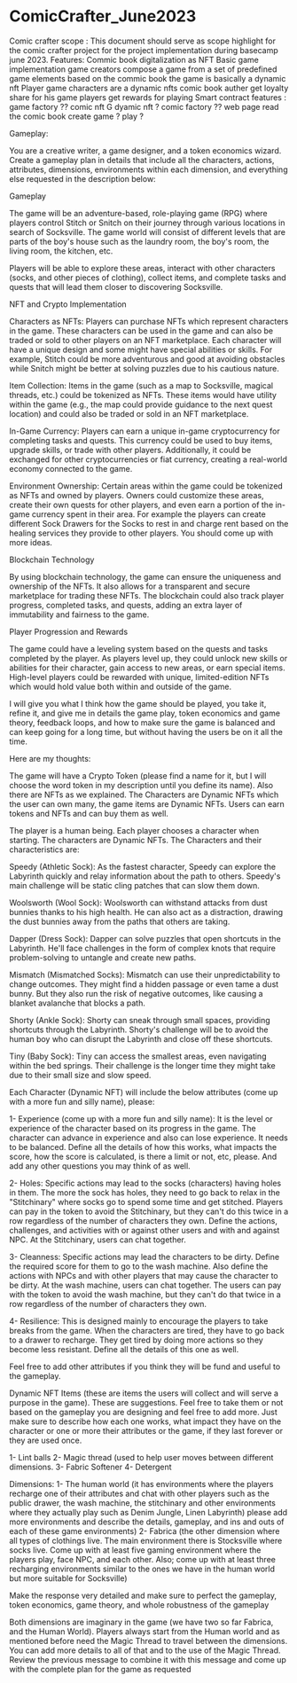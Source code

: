 # ComicCrafter_June2023
Comic crafter scope :
 This document should serve as scope highlight for the comic crafter project for the project implementation during basecamp june 2023.
Features:
Commic book digitalization as NFT
Basic game implementation
game creators
compose a game from a set of predefined game elements based on the commic book
the game is basically a dynamic nft
Player
game characters are a dynamic nfts
comic book auther get loyalty share for his game
players get rewards for playing
Smart contract features :
game factory ??
comic nft
G dyamic nft ?
comic factory ??
web page
read the comic book
create game ?
play ?






















Gameplay:


You are a creative writer, a game designer, and a token economics wizard. Create a gameplay plan in details that include all the characters, actions, attributes, dimensions, environments within each dimension, and everything else requested in the description below:


Gameplay

The game will be an adventure-based, role-playing game (RPG) where players control Stitch or Snitch on their journey through various locations in search of Socksville. The game world will consist of different levels that are parts of the boy's house such as the laundry room, the boy's room, the living room, the kitchen, etc.

Players will be able to explore these areas, interact with other characters (socks, and other pieces of clothing), collect items, and complete tasks and quests that will lead them closer to discovering Socksville.

NFT and Crypto Implementation

Characters as NFTs: Players can purchase NFTs which represent characters in the game. These characters can be used in the game and can also be traded or sold to other players on an NFT marketplace. Each character will have a unique design and some might have special abilities or skills. For example, Stitch could be more adventurous and good at avoiding obstacles while Snitch might be better at solving puzzles due to his cautious nature.

Item Collection: Items in the game (such as a map to Socksville, magical threads, etc.) could be tokenized as NFTs. These items would have utility within the game (e.g., the map could provide guidance to the next quest location) and could also be traded or sold in an NFT marketplace.

In-Game Currency: Players can earn a unique in-game cryptocurrency for completing tasks and quests. This currency could be used to buy items, upgrade skills, or trade with other players. Additionally, it could be exchanged for other cryptocurrencies or fiat currency, creating a real-world economy connected to the game.

Environment Ownership: Certain areas within the game could be tokenized as NFTs and owned by players. Owners could customize these areas, create their own quests for other players, and even earn a portion of the in-game currency spent in their area. For example the players can create different Sock Drawers for the Socks to rest in and charge rent based on the healing services they provide to other players. You should come up with more ideas.

Blockchain Technology

By using blockchain technology, the game can ensure the uniqueness and ownership of the NFTs. It also allows for a transparent and secure marketplace for trading these NFTs. The blockchain could also track player progress, completed tasks, and quests, adding an extra layer of immutability and fairness to the game.

Player Progression and Rewards

The game could have a leveling system based on the quests and tasks completed by the player. As players level up, they could unlock new skills or abilities for their character, gain access to new areas, or earn special items. High-level players could be rewarded with unique, limited-edition NFTs which would hold value both within and outside of the game.


I will give you what I think how the game should be played, you take it, refine it, and give me in details the game play, token economics and game theory, feedback loops, and how to make sure the game is balanced and can keep going for a long time, but without having the users be on it all the time.

Here are my thoughts:

The game will have a Crypto Token (please find a name for it, but I will choose the word token in my description until you define its name). Also there are NFTs as we explained. The Characters are Dynamic NFTs which the user can own many, the game items are Dynamic NFTs. Users can earn tokens and NFTs and can buy them as well. 


The player is a human being. Each player chooses a character when starting. The characters are Dynamic NFTs. The Characters and their characteristics are:


Speedy (Athletic Sock): As the fastest character, Speedy can explore the Labyrinth quickly and relay information about the path to others. Speedy's main challenge will be static cling patches that can slow them down.

Woolsworth (Wool Sock): Woolsworth can withstand attacks from dust bunnies thanks to his high health. He can also act as a distraction, drawing the dust bunnies away from the paths that others are taking.

Dapper (Dress Sock): Dapper can solve puzzles that open shortcuts in the Labyrinth. He'll face challenges in the form of complex knots that require problem-solving to untangle and create new paths.

Mismatch (Mismatched Socks): Mismatch can use their unpredictability to change outcomes. They might find a hidden passage or even tame a dust bunny. But they also run the risk of negative outcomes, like causing a blanket avalanche that blocks a path.

Shorty (Ankle Sock): Shorty can sneak through small spaces, providing shortcuts through the Labyrinth. Shorty's challenge will be to avoid the human boy who can disrupt the Labyrinth and close off these shortcuts.

Tiny (Baby Sock): Tiny can access the smallest areas, even navigating within the bed springs. Their challenge is the longer time they might take due to their small size and slow speed.


Each Character (Dynamic NFT) will include the below attributes (come up with a more fun and silly name), please:

1- Experience (come up with a more fun and silly name): It is the level or experience of the character based on its progress in the game. The character can advance in experience and also can lose experience. It needs to be balanced. Define all the details of how this works, what impacts the score, how the score is calculated, is there a limit or not, etc, please. And add any other questions you may think of as well.

2- Holes: Specific actions may lead to the socks (characters) having holes in them. The more the sock has holes, they need to go back to relax in the "Stitchinary" where socks go to spend some time and get stitched. Players can pay in the token to avoid the Stitchinary, but they can't do this twice in a row regardless of the number of characters they own. Define the actions, challenges, and activities with or against other users and with and against NPC. At the Stitchinary, users can chat together. 

3- Cleanness: Specific actions may lead the characters to be dirty. Define the required score for them to go to the wash machine. Also define the actions with NPCs and with other players that may cause the character to be dirty. At the wash machine, users can chat together. The users can pay with the token to avoid the wash machine, but they can't do that twice in a row regardless of the number of characters they own.

4- Resilience: This is designed mainly to encourage the players to take breaks from the game. When the characters are tired, they have to go back to a drawer to recharge. They get tired by doing more actions so they become less resistant. Define all the details of this one as well.

Feel free to add other attributes if you think they will be fund and useful to the gameplay.


Dynamic NFT Items (these are items the users will collect and will serve a purpose in the game). These are suggestions. Feel free to take them or not based on the gameplay you are designing and feel free to add more. Just make sure to describe how each one works, what impact they have on the character or one or more their attributes or the game, if they last forever or they are used once.

1- Lint balls
2- Magic thread (used to help user moves between different dimensions.
3-  Fabric Softener 
4- Detergent


Dimensions:
1- The human world (it has environments where the players recharge one of their attributes and chat with other players such as the public drawer, the wash machine, the stitchinary and other environments where they actually play such as Denim Jungle, Linen Labyrinth) please add more environments and describe the details, gameplay, and ins and outs of each of these game environments)
2- Fabrica (the other dimension where all types of clothings live. The main environment there is Stocksville where socks live. Come up with at least five gaming environment where the players play, face NPC, and each other. Also; come up with at least three recharging environments similar to the ones we have in the human world but more suitable for Socksville)

Make the response very detailed and make sure to perfect the gameplay, token economics, game theory, and whole robustness of the gameplay 


Both dimensions are imaginary in the game (we have two so far Fabrica, and the Human World). Players always start from the Human world and as mentioned before need the Magic Thread to travel between the dimensions. You can add more details to all of that and to the use of the Magic Thread. Review the previous message to combine it with this message and come up with the complete plan for the game as requested

